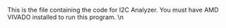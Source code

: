 This is the file containing the code for I2C Analyzer.
You must have AMD VIVADO installed to run this program.
\n
